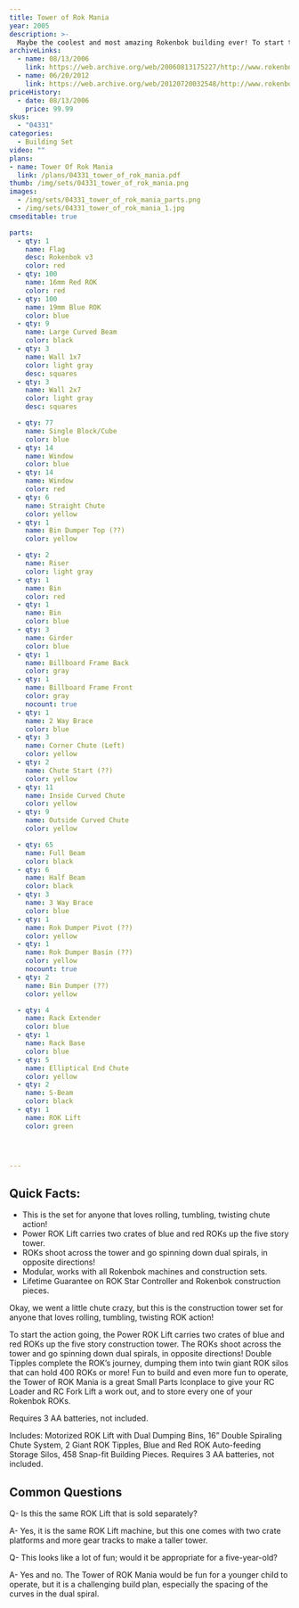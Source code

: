 ```yaml
---
title: Tower of Rok Mania
year: 2005
description: >-
  Maybe the coolest and most amazing Rokenbok building ever! To start the action, the included Power ROK Lift carries blue and red ROKs up this five story tower. Watch as the ROKs go spinning down Dual Spirals, in opposite directions!
archiveLinks:
  - name: 08/13/2006
    link: https://web.archive.org/web/20060813175227/http://www.rokenbok.com/catalog/pd_bs_TowerMania.html
  - name: 06/20/2012
    link: https://web.archive.org/web/20120720032548/http://www.rokenbok.com/estore/construction/tower-rok-mania
priceHistory:
  - date: 08/13/2006
    price: 99.99
skus:
  - "04331"
categories:
  - Building Set
video: ""
plans:
- name: Tower Of Rok Mania
  link: /plans/04331_tower_of_rok_mania.pdf
thumb: /img/sets/04331_tower_of_rok_mania.png
images:
  - /img/sets/04331_tower_of_rok_mania_parts.png
  - /img/sets/04331_tower_of_rok_mania_1.jpg
cmseditable: true

parts:
  - qty: 1
    name: Flag
    desc: Rokenbok v3
    color: red
  - qty: 100
    name: 16mm Red ROK
    color: red
  - qty: 100
    name: 19mm Blue ROK
    color: blue
  - qty: 9
    name: Large Curved Beam
    color: black
  - qty: 3
    name: Wall 1x7
    color: light gray
    desc: squares
  - qty: 3
    name: Wall 2x7
    color: light gray
    desc: squares

  - qty: 77
    name: Single Block/Cube
    color: blue
  - qty: 14
    name: Window
    color: blue
  - qty: 14
    name: Window
    color: red
  - qty: 6
    name: Straight Chute
    color: yellow
  - qty: 1
    name: Bin Dumper Top (??)
    color: yellow

  - qty: 2
    name: Riser
    color: light gray
  - qty: 1
    name: Bin
    color: red
  - qty: 1
    name: Bin
    color: blue
  - qty: 3
    name: Girder
    color: blue
  - qty: 1
    name: Billboard Frame Back
    color: gray
  - qty: 1
    name: Billboard Frame Front
    color: gray
    nocount: true
  - qty: 1
    name: 2 Way Brace
    color: blue
  - qty: 3
    name: Corner Chute (Left)
    color: yellow
  - qty: 2
    name: Chute Start (??)
    color: yellow
  - qty: 11
    name: Inside Curved Chute
    color: yellow
  - qty: 9
    name: Outside Curved Chute
    color: yellow

  - qty: 65
    name: Full Beam
    color: black
  - qty: 6
    name: Half Beam
    color: black
  - qty: 3
    name: 3 Way Brace
    color: blue
  - qty: 1
    name: Rok Dumper Pivot (??)
    color: yellow
  - qty: 1
    name: Rok Dumper Basin (??)
    color: yellow
    nocount: true
  - qty: 2
    name: Bin Dumper (??)
    color: yellow

  - qty: 4
    name: Rack Extender
    color: blue
  - qty: 1
    name: Rack Base
    color: blue
  - qty: 5
    name: Elliptical End Chute
    color: yellow
  - qty: 2
    name: S-Beam
    color: black
  - qty: 1
    name: ROK Lift
    color: green




---
```

## Quick Facts:
  - This is the set for anyone that loves rolling, tumbling, twisting chute action!
  - Power ROK Lift carries two crates of blue and red ROKs up the five story tower.
  - ROKs shoot across the tower and go spinning down dual spirals, in opposite directions!
  - Modular, works with all Rokenbok machines and construction sets.
  - Lifetime Guarantee on ROK Star Controller and Rokenbok construction pieces.

Okay, we went a little chute crazy, but this is the construction tower set for anyone that loves rolling, tumbling, twisting ROK action!

To start the action going, the Power ROK Lift carries two crates of blue and red ROKs up the five story construction tower. The ROKs shoot across the tower and go spinning down dual spirals, in opposite directions!  Double Tipples complete the ROK’s journey, dumping them into twin giant ROK silos that can hold 400 ROKs or more!  Fun to build and even more fun to operate, the Tower of ROK Mania is a great Small Parts Iconplace to give your RC Loader and RC Fork Lift a work out, and to store every one of your Rokenbok ROKs.

Requires 3 AA batteries, not included.

Includes: Motorized ROK Lift with Dual Dumping Bins, 16” Double Spiraling Chute System, 2 Giant ROK Tipples, Blue and Red ROK Auto-feeding Storage Silos, 458 Snap-fit Building Pieces. Requires 3 AA batteries, not included.

## Common Questions
Q- Is this the same ROK Lift that is sold separately?

A- Yes, it is the same ROK Lift machine, but this one comes with two crate platforms and more gear tracks to make a taller tower.

Q- This looks like a lot of fun; would it be appropriate for a five-year-old?

A- Yes and no.  The Tower of ROK Mania would be fun for a younger child to operate, but it is a challenging build plan, especially the spacing of the curves in the dual spiral.
